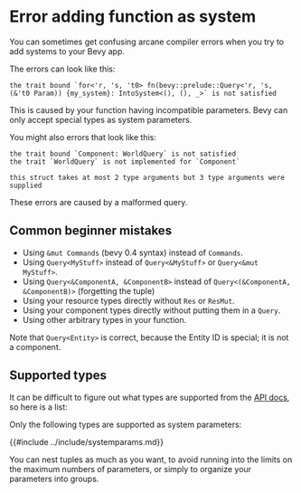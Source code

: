# Error adding function as system

You can sometimes get confusing arcane compiler errors when you try to add
systems to your Bevy app.

The errors can look like this:

```
the trait bound `for<'r, 's, 't0> fn(bevy::prelude::Query<'r, 's, (&'t0 Param)) {my_system}: IntoSystem<(), (), _>` is not satisfied
```

This is caused by your function having incompatible parameters. Bevy can
only accept special types as system parameters.

You might also errors that look like this:

```
the trait bound `Component: WorldQuery` is not satisfied
the trait `WorldQuery` is not implemented for `Component`
```

```
this struct takes at most 2 type arguments but 3 type arguments were supplied
```

These errors are caused by a malformed query.

## Common beginner mistakes

  - Using `&mut Commands` (bevy 0.4 syntax) instead of `Commands`.
  - Using `Query<MyStuff>` instead of `Query<&MyStuff>` or `Query<&mut MyStuff>`.
  - Using `Query<&ComponentA, &ComponentB>` instead of `Query<(&ComponentA, &ComponentB)>`
    (forgetting the tuple)
  - Using your resource types directly without `Res` or `ResMut`.
  - Using your component types directly without putting them in a `Query`.
  - Using other arbitrary types in your function.

Note that `Query<Entity>` is correct, because the Entity ID is special;
it is not a component.

## Supported types

It can be difficult to figure out what types are supported from the [API
docs](https://docs.rs/bevy/0.6.0/bevy/ecs/trait.SystemParam.html), so here
is a list:

Only the following types are supported as system parameters:

{{#include ../include/systemparams.md}}

You can nest tuples as much as you want, to avoid running into the limits
on the maximum numbers of parameters, or simply to organize your parameters
into groups.
